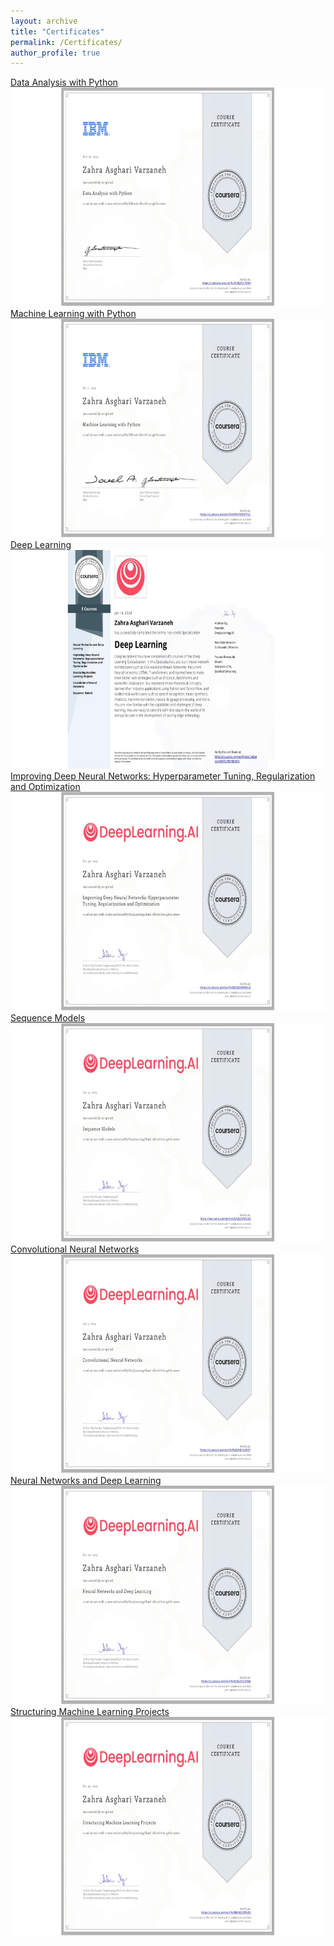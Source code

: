 ```yaml
---
layout: archive
title: "Certificates"
permalink: /Certificates/
author_profile: true
---
```

<a href="https://www.coursera.org/account/accomplishments/verify/5J9RZFLT75NN">Data Analysis with Python</a>
<br/><img src='/images/DA.jpeg' width="900" height="350">
<a href="https://www.coursera.org/account/accomplishments/verify/A4NYYHDAFYVC">Machine Learning with Python</a>
<br/><img src='/images/ML.jpeg' width="900" height="350">
<a href="https://www.coursera.org/account/accomplishments/specialization/AWYDLPMM8WSX">Deep Learning</a>
<br/><img src='/images/DL.jpeg' width="900" height="350">
<a href="https://www.coursera.org/account/accomplishments/verify/EKA3E6MPBAC5">Improving Deep Neural Networks: Hyperparameter Tuning, Regularization and Optimization</a>
<br/><img src='/images/IDNN.jpeg' width="900" height="350">
<a href="https://www.coursera.org/account/accomplishments/verify/G9X2EZSPDCB3">Sequence Models</a>
<br/><img src='/images/SM.jpeg' width="900" height="350">
<a href="https://www.coursera.org/account/accomplishments/verify/PL3DHBTU8HSY">Convolutional Neural Networks</a>
<br/><img src='/images/CNN.jpeg' width="900" height="350">
<a href="https://www.coursera.org/account/accomplishments/verify/EG5GZYZ7UJL6">Neural Networks and Deep Learning</a>
<br/><img src='/images/NN.jpeg' width="900" height="350">
<a href="https://www.coursera.org/account/accomplishments/verify/9R8AEE3PFN93">Structuring Machine Learning Projects</a>
<br/><img src='/images/SML.jpeg' width="900" height="350">
